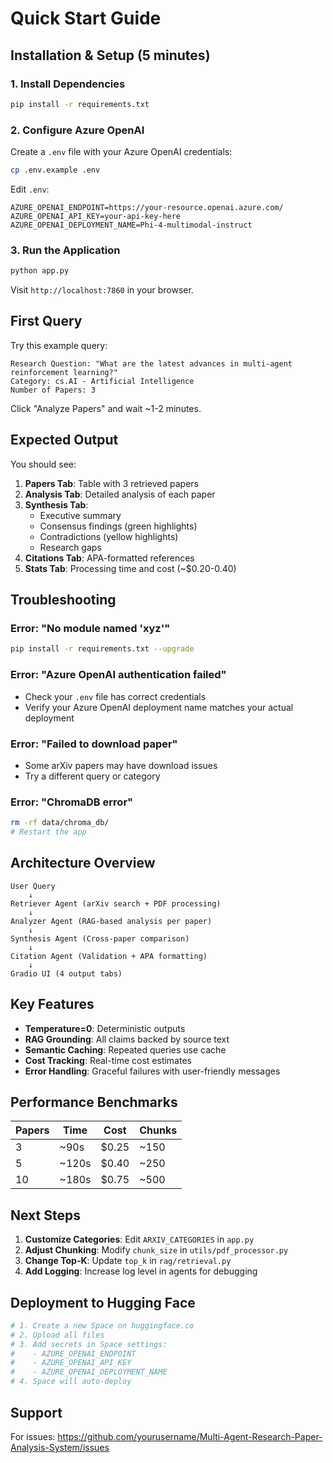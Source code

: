 # Quick Start Guide

## Installation & Setup (5 minutes)

### 1. Install Dependencies

```bash
pip install -r requirements.txt
```

### 2. Configure Azure OpenAI

Create a `.env` file with your Azure OpenAI credentials:

```bash
cp .env.example .env
```

Edit `.env`:
```
AZURE_OPENAI_ENDPOINT=https://your-resource.openai.azure.com/
AZURE_OPENAI_API_KEY=your-api-key-here
AZURE_OPENAI_DEPLOYMENT_NAME=Phi-4-multimodal-instruct
```

### 3. Run the Application

```bash
python app.py
```

Visit `http://localhost:7860` in your browser.

## First Query

Try this example query:

```
Research Question: "What are the latest advances in multi-agent reinforcement learning?"
Category: cs.AI - Artificial Intelligence
Number of Papers: 3
```

Click "Analyze Papers" and wait ~1-2 minutes.

## Expected Output

You should see:

1. **Papers Tab**: Table with 3 retrieved papers
2. **Analysis Tab**: Detailed analysis of each paper
3. **Synthesis Tab**:
   - Executive summary
   - Consensus findings (green highlights)
   - Contradictions (yellow highlights)
   - Research gaps
4. **Citations Tab**: APA-formatted references
5. **Stats Tab**: Processing time and cost (~$0.20-0.40)

## Troubleshooting

### Error: "No module named 'xyz'"
```bash
pip install -r requirements.txt --upgrade
```

### Error: "Azure OpenAI authentication failed"
- Check your `.env` file has correct credentials
- Verify your Azure OpenAI deployment name matches your actual deployment

### Error: "Failed to download paper"
- Some arXiv papers may have download issues
- Try a different query or category

### Error: "ChromaDB error"
```bash
rm -rf data/chroma_db/
# Restart the app
```

## Architecture Overview

```
User Query
    ↓
Retriever Agent (arXiv search + PDF processing)
    ↓
Analyzer Agent (RAG-based analysis per paper)
    ↓
Synthesis Agent (Cross-paper comparison)
    ↓
Citation Agent (Validation + APA formatting)
    ↓
Gradio UI (4 output tabs)
```

## Key Features

- **Temperature=0**: Deterministic outputs
- **RAG Grounding**: All claims backed by source text
- **Semantic Caching**: Repeated queries use cache
- **Cost Tracking**: Real-time cost estimates
- **Error Handling**: Graceful failures with user-friendly messages

## Performance Benchmarks

| Papers | Time | Cost | Chunks |
|--------|------|------|--------|
| 3      | ~90s | $0.25 | ~150   |
| 5      | ~120s| $0.40 | ~250   |
| 10     | ~180s| $0.75 | ~500   |

## Next Steps

1. **Customize Categories**: Edit `ARXIV_CATEGORIES` in `app.py`
2. **Adjust Chunking**: Modify `chunk_size` in `utils/pdf_processor.py`
3. **Change Top-K**: Update `top_k` in `rag/retrieval.py`
4. **Add Logging**: Increase log level in agents for debugging

## Deployment to Hugging Face

```bash
# 1. Create a new Space on huggingface.co
# 2. Upload all files
# 3. Add secrets in Space settings:
#    - AZURE_OPENAI_ENDPOINT
#    - AZURE_OPENAI_API_KEY
#    - AZURE_OPENAI_DEPLOYMENT_NAME
# 4. Space will auto-deploy
```

## Support

For issues: https://github.com/yourusername/Multi-Agent-Research-Paper-Analysis-System/issues
